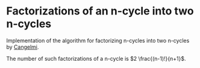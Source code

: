 # Factorizations of an n-cycle into two n-cycles

Implementation of the algorithm for factorizing n-cycles into two n-cycles by [Cangelmi](https://www.sciencedirect.com/science/article/pii/S0195669803001070).

The number of such factorizations of a n-cycle is $2 \frac{(n-1)!}{n+1}$.

